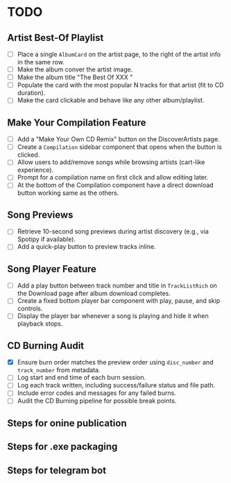 # TODO


## Artist Best-Of Playlist
- [ ] Place a single `AlbumCard` on the artist page, to the right of the artist info in the same row.
- [ ] Make the album conver the artist image.
- [ ] Make the album title "The Best Of XXX "
- [ ] Populate the card with the most popular N tracks for that artist (fit to CD duration).
- [ ] Make the card clickable and behave like any other album/playlist.

## Make Your Compilation Feature
- [ ] Add a "Make Your Own CD Remix" button on the DiscoverArtists page.
- [ ] Create a `Compilation` sidebar component that opens when the button is clicked.
- [ ] Allow users to add/remove songs while browsing artists (cart-like experience).
- [ ] Prompt for a compilation name on first click and allow editing later.
- [ ] At the bottom of the Compilation component have a direct download button working same as the others.

## Song Previews
- [ ] Retrieve 10-second song previews during artist discovery (e.g., via Spotipy if available).
- [ ] Add a quick-play button to preview tracks inline.

## Song Player Feature
- [ ] Add a play button between track number and title in `TrackListRich` on the Download page after album download completes.
- [ ] Create a fixed bottom player bar  component with play, pause, and skip controls.
- [ ] Display the player bar whenever a song is playing and hide it when playback stops.

## CD Burning Audit
- [x] Ensure burn order matches the preview order using `disc_number` and `track_number` from metadata.
- [ ] Log start and end time of each burn session.
- [ ] Log each track written, including success/failure status and file path.
- [ ] Include error codes and messages for any failed burns.
- [ ] Audit the CD Burning pipeline for possible break points.

## Steps for onine publication 

## Steps for .exe packaging

## Steps for telegram bot

